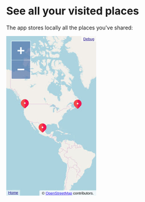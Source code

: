 # See all your visited places

The app stores locally all the places you've shared:

![](/docs/img/pages/map-3.jpg)